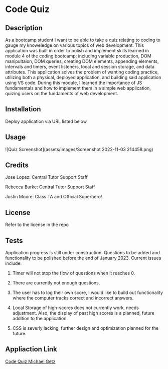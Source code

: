 # Code Quiz

## Description

As a bootcamp student I want to be able to take a quiz relating to coding to gauge my knoweledge on various topics of web development.
This application was built in order to polish and implement skills learned in module 4 of the coding bootcamp; including variable production,
DOM manipultaion, DOM queries, creating DOM elements, appending elements, intervals and timers, event listeners, local and session storage, and data attributes.
This application solves the problem of wanting coding practice, utilizing both a physical, deployed application, and building said application using VS code.
During this module, I learned the importance of JS fundamentals and how to implement them in a simple web application, quizing users on the fundaments of web development.

## Installation

Deploy application via URL listed below

## Usage

![Quiz Screenshot](assets/images/Screenshot 2022-11-03 214458.png)

## Credits

Jose Lopez: Central Tutor Support Staff

Rebecca Burke: Central Tutor Support Staff

Justin Moore: Class TA and Official Superhero!

## License

Refer to the license in the repo

## Tests

Application progress is still under construction. Questions to be added and functionality to be polished before the end of January 2023. Current issues include:

1. Timer will not stop the flow of questions when it reaches 0.

2. There are currently not enough questions.

3. The user has to log their own score, I would like to build out functionality where the computer tracks correct and incorrect answers.

4. Local Storage of high-scores does not currently work, needs adjustment. Also, the display of past high scores is a planned, future addition to the application.

5. CSS is severly lacking, further design and optimization planned for the future.

## Appliaction Link

[Code Quiz Michael Getz](https://mgetz34.github.io/xyz/)
